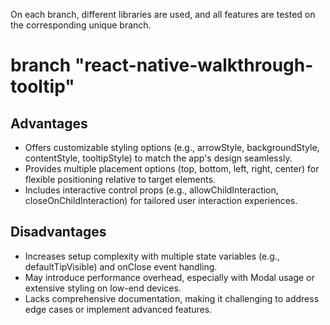 On each branch, different libraries are used, and all features are tested on the corresponding unique branch.

# branch "react-native-walkthrough-tooltip"

## Advantages
- Offers customizable styling options (e.g., arrowStyle, backgroundStyle, contentStyle, tooltipStyle) to match the app's design seamlessly.
- Provides multiple placement options (top, bottom, left, right, center) for flexible positioning relative to target elements.
- Includes interactive control props (e.g., allowChildInteraction, closeOnChildInteraction) for tailored user interaction experiences.

## Disadvantages
- Increases setup complexity with multiple state variables (e.g., defaultTipVisible) and onClose event handling.
- May introduce performance overhead, especially with Modal usage or extensive styling on low-end devices.
- Lacks comprehensive documentation, making it challenging to address edge cases or implement advanced features.
